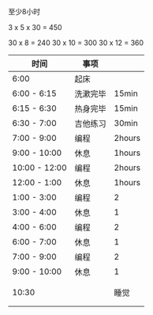 至少8小时 

3 x 5 x 30 = 450

30 x 8 = 240    30 x 10 = 300   30 x 12 = 360

| 时间          | 事项     |        |
| ------------- | -------- | ------ |
| 6:00          | 起床     |        |
| 6:00 - 6:15   | 洗漱完毕 | 15min  |
| 6:15 - 6:30   | 热身完毕 | 15min  |
| 6:30 - 7:00   | 吉他练习 | 30min  |
| 7:00 - 9:00   | 编程     | 2hours |
| 9:00 - 10:00  | 休息     | 1hours |
| 10:00 - 12:00 | 编程     | 2hours |
| 12:00 - 1:00  | 休息     | 1hours |
| 1:00 - 3:00   | 编程     | 2      |
| 3:00 - 4:00   | 休息     | 1      |
| 4:00 - 6:00   | 编程     | 2      |
| 6:00 - 7:00   | 休息     | 1      |
| 7:00 - 9:00   | 编程     | 2      |
| 9:00 - 10:00  | 休息     | 1      |
|               |          |        |
|               |          |        |
| 10:30         |          | 睡觉   |
|               |          |        |
|               |          |        |

